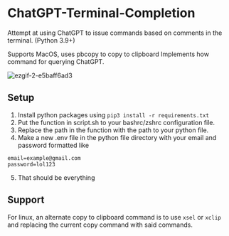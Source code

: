 # ChatGPT-Terminal-Completion
Attempt at using ChatGPT to issue commands based on comments in the terminal. (Python 3.9+)

Supports MacOS, uses pbcopy to copy to clipboard
Implements how command for querying ChatGPT.

![ezgif-2-e5baff6ad3](https://user-images.githubusercontent.com/49484385/206848258-bc43d529-3ec2-4a85-856d-4704fc84327b.gif)

## Setup
1. Install python packages using `pip3 install -r requirements.txt`
2. Put the function in script.sh to your bashrc/zshrc configuration file.
3. Replace the path in the function with the path to your python file.
4. Make a new .env file in the python file directory with your email and password formatted like
```
email=example@gmail.com
password=lol123
```
5. That should be everything

## Support
For linux, an alternate copy to clipboard command is to use `xsel` or `xclip`
and replacing the current copy command with said commands.

